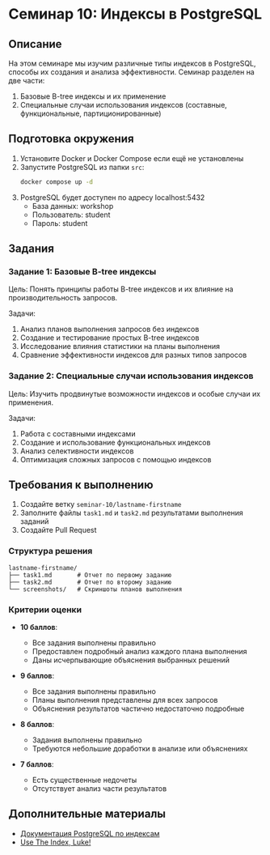 # Семинар 10: Индексы в PostgreSQL

## Описание
На этом семинаре мы изучим различные типы индексов в PostgreSQL, способы их создания и анализа эффективности. Семинар разделен на две части:

1. Базовые B-tree индексы и их применение
2. Специальные случаи использования индексов (составные, функциональные, партиционированные)

## Подготовка окружения

1. Установите Docker и Docker Compose если ещё не установлены
2. Запустите PostgreSQL из папки `src`:
   ```bash
   docker compose up -d
   ```
3. PostgreSQL будет доступен по адресу localhost:5432
   - База данных: workshop
   - Пользователь: student
   - Пароль: student

## Задания

### Задание 1: Базовые B-tree индексы

Цель: Понять принципы работы B-tree индексов и их влияние на производительность запросов.

Задачи:
1. Анализ планов выполнения запросов без индексов
2. Создание и тестирование простых B-tree индексов
3. Исследование влияния статистики на планы выполнения
4. Сравнение эффективности индексов для разных типов запросов

### Задание 2: Специальные случаи использования индексов

Цель: Изучить продвинутые возможности индексов и особые случаи их применения.

Задачи:
1. Работа с составными индексами
2. Создание и использование функциональных индексов
3. Анализ селективности индексов
4. Оптимизация сложных запросов с помощью индексов

## Требования к выполнению

1. Создайте ветку `seminar-10/lastname-firstname`
3. Заполните файлы `task1.md` и `task2.md` результатами выполнения заданий
4. Создайте Pull Request

### Структура решения
```
lastname-firstname/
├── task1.md       # Отчет по первому заданию
├── task2.md       # Отчет по второму заданию
└── screenshots/   # Скриншоты планов выполнения
```

### Критерии оценки

- **10 баллов**: 
  - Все задания выполнены правильно
  - Предоставлен подробный анализ каждого плана выполнения
  - Даны исчерпывающие объяснения выбранных решений

- **9 баллов**:
  - Все задания выполнены правильно
  - Планы выполнения представлены для всех запросов
  - Объяснения результатов частично недостаточно подробные
  
- **8 баллов**:
  - Задания выполнены правильно
  - Требуются небольшие доработки в анализе или объяснениях
  
- **7 баллов**:
  - Есть существенные недочеты
  - Отсутствует анализ части результатов

## Дополнительные материалы

- [Документация PostgreSQL по индексам](https://www.postgresql.org/docs/current/indexes.html)
- [Use The Index, Luke!](https://use-the-index-luke.com/)